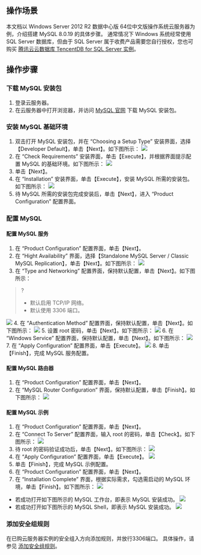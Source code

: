 ## 操作场景
本文档以 Windows Server 2012 R2 数据中心版 64位中文版操作系统云服务器为例，介绍搭建 MySQL 8.0.19 的具体步骤。
通常情况下 Windows 系统经常使用 SQL Server 数据库，但由于 SQL Server 属于收费产品需要您自行授权，您也可购买 [腾讯云云数据库 TencentDB for SQL Server 实例](http://cloud.tencent.com/product/sqlserver.html)。

## 操作步骤

### 下载 MySQL 安装包
1. 登录云服务器。
2. 在云服务器中打开浏览器，并访问 [MySQL 官网](https://www.mysql.com/) 下载 MySQL 安装包。

### 安装 MySQL 基础环境

1. 双击打开 MySQL 安装包，并在 “Choosing a Setup Type” 安装界面，选择【Developer Default】，单击【Next】。如下图所示：
![](https://main.qcloudimg.com/raw/4077db7bfe9f7b97e1d7ddd649efa966.png)
2. 在 “Check Requirements” 安装界面，单击【Execute】，并根据界面提示配置 MySQL 的基础环境。如下图所示：
![](https://main.qcloudimg.com/raw/16a5f7190d7720562681528072cf8129.png)
3. 单击【Next】。
4. 在 “Installation” 安装界面，单击【Execute】，安装 MySQL 所需的安装包。如下图所示：
![](https://main.qcloudimg.com/raw/1b4a3e338bb816e7c47b4603a7a1dbb4.png)
5. 待 MySQL 所需的安装包完成安装后，单击【Next】，进入 “Product Configuration” 配置界面。


###  配置 MySQL

#### 配置 MySQL 服务

1. 在 “Product Configuration” 配置界面，单击【Next】。
2. 在 “Hight Availability” 界面，选择【Standalone MySQL Server / Classic MySQL Replication】，单击【Next】。如下图所示：
![](https://main.qcloudimg.com/raw/5355f286598388f9e9846bf8122e6d98.png)
3. 在 “Type and Networking” 配置界面，保持默认配置，单击【Next】。如下图所示：
>? 
> - 默认启用 TCP/IP 网络。
> - 默认使用 3306 端口。
> 
![](https://main.qcloudimg.com/raw/fbece2fafb34beb5825ae294a8e214fd.png)
4. 在 “Authentication Method” 配置界面，保持默认配置，单击【Next】。如下图所示：
![](https://main.qcloudimg.com/raw/402624aaf02dce01ca2912d3548c03de.png)
5. 设置 root 密码，单击【Next】。如下图所示：
![](https://main.qcloudimg.com/raw/a0472f0b93c590997e78c2f590a0f901.png)
6. 在 “Windows Service” 配置界面，保持默认配置，单击【Next】。如下图所示：
![](https://main.qcloudimg.com/raw/a85625c446218a275e743ff0ec599ece.png)
7. 在 “Apply Configuration” 配置界面，单击【Execute】。
![](https://main.qcloudimg.com/raw/2ee6000630d88774951ddf8aaea16fbb.png)
8. 单击【Finish】，完成 MySQL 服务配置。

#### 配置 MySQL 路由器

1. 在 “Product Configuration” 配置界面，单击【Next】。
2. 在 “MySQL Router Configuration” 界面，保持默认配置，单击【Finish】。如下图所示：
![](https://main.qcloudimg.com/raw/adece1334b6e1579eb2ace782cf47c59.png)

#### 配置 MySQL 示例

1. 在 “Product Configuration” 配置界面，单击【Next】。
2. 在 “Connect To Server” 配置界面，输入 root 的密码，单击【Check】。如下图所示：
![](https://main.qcloudimg.com/raw/ab8637391012a14ab2e5160c61675912.png)
3. 待 root 的密码验证成功后，单击【Next】。如下图所示：
![](https://main.qcloudimg.com/raw/bff0aece8da11d15a52f4db91b4d7e69.png)
4. 在 “Apply Configuration” 配置界面，单击【Execute】。
![](https://main.qcloudimg.com/raw/8fe1f90eed50860e064044b314719cf6.png)
5. 单击【Finish】，完成 MySQL 示例配置。
6. 在 “Product Configuration” 配置界面，单击【Next】。
7. 在 “Installation Complete” 界面，根据实际需求，勾选需启动的 MySQL 环境，单击【Finish】。如下图所示：
![](https://main.qcloudimg.com/raw/13f46296b85b00ce7e3bd08be13108c9.png)
 - 若成功打开如下图所示的 MySQL 工作台，即表示 MySQL 安装成功。
![](https://main.qcloudimg.com/raw/288f4cfbf1a9671b73dff64a940e0dc1.png)
 - 若成功打开如下图所示的 MySQL Shell，即表示 MySQL 安装成功。
![](https://main.qcloudimg.com/raw/90b788ffe3a8f92e0e5e70f35fb94356.png)


### 添加安全组规则

在已购云服务器实例的安全组入方向添加规则，并放行3306端口。
具体操作，请参见 [添加安全组规则](https://cloud.tencent.com/document/product/213/39740)。






